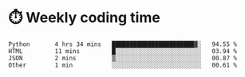 
# :stopwatch: Weekly coding time
<!--START_SECTION:waka-->

```text
Python       4 hrs 34 mins   ███████████████████████▓░   94.55 %
HTML         11 mins         █░░░░░░░░░░░░░░░░░░░░░░░░   03.94 %
JSON         2 mins          ▒░░░░░░░░░░░░░░░░░░░░░░░░   00.87 %
Other        1 min           ░░░░░░░░░░░░░░░░░░░░░░░░░   00.61 %
```

<!--END_SECTION:waka-->


<!-- <p> <img src="https://github-readme-stats.vercel.app/api?username=cozgerest&show_icons=true&hide_border=false" />  </p> -->

